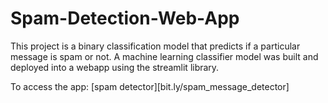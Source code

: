 # Spam-Detection-Web-App

This project is a binary classification model that predicts if a particular message is spam or not.
A machine learning classifier model was built and deployed into a webapp using the streamlit library.

To access the app: [spam detector][bit.ly/spam_message_detector]
